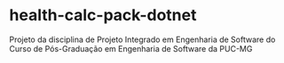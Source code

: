 # health-calc-pack-dotnet
Projeto da disciplina de Projeto Integrado em Engenharia de Software do Curso de Pós-Graduação em Engenharia de Software da PUC-MG
